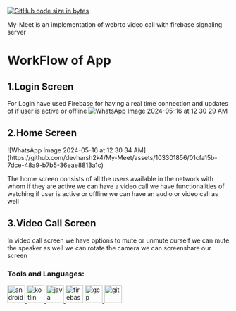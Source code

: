 [![GitHub code size in bytes](https://img.shields.io/github/languages/code-size/devharsh2k4/My-Meet?logo=github&style=for-the-badge)](https://github.com/devharsh2k4/) 



My-Meet is an implementation of webrtc video call with firebase signaling server 

<h1>WorkFlow of App</h1>

<h2>1.Login Screen</h2>


For Login have used Firebase for having a real time connection and updates of if user is active or offline
![WhatsApp Image 2024-05-16 at 12 30 29 AM](https://github.com/devharsh2k4/My-Meet/assets/103301856/77f2147c-2ef7-4282-847e-57bff59ca567)


<h2>2.Home Screen</h2>
![WhatsApp Image 2024-05-16 at 12 30 34 AM](https://github.com/devharsh2k4/My-Meet/assets/103301856/01cfa15b-7dce-48a9-b7b5-36eae8813a1c)



The home screen consists of all the users available in the network with whom if they are active we can have a video call
we have functionalities of watching if user is active or offline 
we can have an audio or video call as well


<h2>3.Video Call Screen</h2>

In video call screen 
we have options to mute or unmute ourself 
we can mute the speaker as well
we can rotate the camera
we can screenshare our screen



### Tools and Languages: 
<p align="left">    
<p align="left"> <a href="https://developer.android.com" target="_blank"> <img src="https://img.icons8.com/color/48/000000/android-studio--v2.png" alt="android" width="40" height="40"/> </a> 
 <a href="https://kotlinlang.org/docs/home.html" target="_blank"> <img src="https://user-images.githubusercontent.com/89024718/146764078-25a14dea-055e-44ae-aba2-1651b8c1d952.png" alt="kotlin" width="40" height="40"/> </a> 
 <a href="https://www.java.com" target="_blank"> <img src="https://user-images.githubusercontent.com/89024718/146765351-6cf1ff3f-423d-4370-bbf5-e73fb949913d.png" alt="java" width="40" height="40"/> </a> 
  <a href="https://firebase.google.com/" target="_blank"> <img src="https://www.vectorlogo.zone/logos/firebase/firebase-icon.svg" alt="firebase" width="40" height="40"/></a> <a href="https://cloud.google.com" target="_blank"> <img src="https://www.vectorlogo.zone/logos/google_cloud/google_cloud-icon.svg" alt="gcp" width="40" height="40"/>  </a> <a href="https://git-scm.com/" target="_blank"> <img src="https://www.vectorlogo.zone/logos/git-scm/git-scm-icon.svg" alt="git" width="40" height="40"/> </a> 
